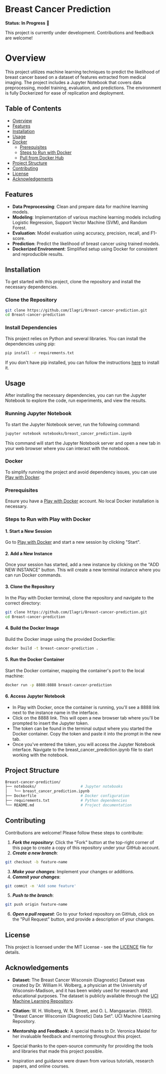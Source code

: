 # Breast Cancer Prediction

**Status: In Progress** 🚧

This project is currently under development. Contributions and feedback are welcome!

# Overview

This project utilizes machine learning techniques to predict the likelihood of breast cancer based on a dataset of features extracted from medical imaging. The project includes a Jupyter Notebook that covers data preprocessing, model training, evaluation, and predictions. The environment is fully Dockerized for ease of replication and deployment.

## Table of Contents
- [Overview](#overview)
- [Features](#features)
- [Installation](#installation)
- [Usage](#usage)
- [Docker](#docker)
  - [Prerequisites](#prerequisites)
  - [Steps to Run with Docker](#steps-to-run-with-docker)
  - [Pull from Docker Hub](#pull-from-docker-hub)
- [Project Structure](#project-structure)
- [Contributing](#contributing)
- [License](#license)
- [Acknowledgements](#acknowledgements)

## Features

- **Data Preprocessing**: Clean and prepare data for machine learning models.
- **Modeling**: Implementation of various machine learning models including Logistic Regression, Support Vector Machine (SVM), and Random Forest.
- **Evaluation**: Model evaluation using accuracy, precision, recall, and F1-score.
- **Prediction**: Predict the likelihood of breast cancer using trained models.
- **Dockerized Environment**: Simplified setup using Docker for consistent and reproducible results.

## Installation

To get started with this project, clone the repository and install the necessary dependencies.

### Clone the Repository

```bash
git clone https://github.com/Ilagri/Breast-cancer-prediction.git
cd Breast-cancer-prediction
```

### Install Dependencies

This project relies on Python and several libraries. You can install the dependencies using pip:

```bash
pip install -r requirements.txt
```

If you don't have pip installed, you can follow the instructions [here](https://pip.pypa.io/en/stable/installation/) to install it.

## Usage

After installing the necessary dependencies, you can run the Jupyter Notebook to explore the code, run experiments, and view the results.

### Running Jupyter Notebook
To start the Jupyter Notebook server, run the following command:

```bash
jupyter notebook notebooks/breast_cancer_prediction.ipynb
```

This command will start the Jupyter Notebook server and open a new tab in your web browser where you can interact with the notebook.

### Docker
To simplify running the project and avoid dependency issues, you can use [Play with Docker](https://labs.play-with-docker.com/).

### Prerequisites
Ensure you have a [Play with Docker](https://labs.play-with-docker.com/) account. No local Docker installation is necessary.

### Steps to Run with Play with Docker

#### 1. Start a New Session
Go to [Play with Docker](https://labs.play-with-docker.com/) and start a new session by clicking "Start".

#### 2. Add a New Instance
Once your session has started, add a new instance by clicking on the "ADD NEW INSTANCE" button. This will create a new terminal instance where you can run Docker commands.

#### 3. Clone the Repository
In the Play with Docker terminal, clone the repository and navigate to the correct directory:
```bash
git clone https://github.com/Ilagri/Breast-cancer-prediction.git
cd Breast-cancer-prediction
```
#### 4. Build the Docker Image
Build the Docker image using the provided Dockerfile:
```bash
docker build -t breast-cancer-prediction .
```
#### 5. Run the Docker Container
Start the Docker container, mapping the container's port to the local machine:
```bash
docker run -p 8888:8888 breast-cancer-prediction
```
#### 6. Access Jupyter Notebook
- In Play with Docker, once the container is running, you'll see a 8888 link next to the instance name in the interface.
- Click on the 8888 link. This will open a new browser tab where you'll be prompted to insert the Jupyter token.
- The token can be found in the terminal output where you started the Docker container. Copy the token and paste it into the prompt in the new tab.
- Once you've entered the token, you will access the Jupyter Notebook interface. Navigate to the breast_cancer_prediction.ipynb file to start working with the notebook.

## Project Structure
```bash
Breast-cancer-prediction/
├── notebooks/                    # Jupyter notebooks
│   └── breast_cancer_prediction.ipynb
├── Dockerfile                    # Docker configuration
├── requirements.txt              # Python dependencies
└── README.md                     # Project documentation
```

## Contributing
Contributions are welcome! Please follow these steps to contribute:

1. ***Fork the repository***: Click the "Fork" button at the top-right corner of this page to create a copy of this repository under your GitHub account.
2. ***Create a new branch***:
  ```bash
  git checkout -b feature-name
  ```
3. ***Make your changes***: Implement your changes or additions.
4. ***Commit your changes***:
  ```bash
  git commit -m 'Add some feature'
  ```
5. ***Push to the branch***:
  ```bash
  git push origin feature-name
  ```
6. ***Open a pull request***: Go to your forked repository on GitHub, click on the "Pull Request" button, and provide a description of your changes.

## License
This project is licensed under the MIT License - see the [LICENCE](https://github.com/Ilagri/Breast-cancer-prediction/blob/main/LICENSE) file for details.

## Acknowledgements

- **Dataset:** The Breast Cancer Wisconsin (Diagnostic) Dataset was created by Dr. William H. Wolberg, a physician at the University of Wisconsin-Madison, and it has been widely used for research and educational purposes. The dataset is publicly available through the [UCI Machine Learning Repository](https://archive.ics.uci.edu/ml/datasets/Breast+Cancer+Wisconsin+%28Diagnostic%29).
- **Citation:** W. H. Wolberg, W. N. Street, and O. L. Mangasarian. (1992). "Breast Cancer Wisconsin (Diagnostic) Data Set". UCI Machine Learning Repository.

- **Mentorship and Feedback:** A special thanks to Dr. Veronica Maidel for her invaluable feedback and mentoring throughout this project.

- Special thanks to the open-source community for providing the tools and libraries that made this project possible.
- Inspiration and guidance were drawn from various tutorials, research papers, and online courses.

